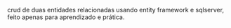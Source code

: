 crud de duas entidades relacionadas usando entity framework e sqlserver, feito apenas para aprendizado e prática.
